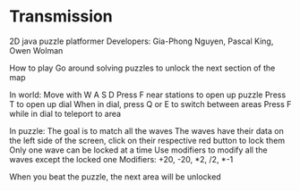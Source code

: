 # Transmission
2D java puzzle platformer
Developers: Gia-Phong Nguyen, Pascal King, Owen Wolman

How to play
Go around solving puzzles to unlock the next section of the map

In world:
Move with W A S D
Press F near stations to open up puzzle
Press T to open up dial
  When in dial, press Q or E to switch between areas
  Press F while in dial to teleport to area
  
In puzzle:
The goal is to match all the waves
The waves have their data on the left side of the screen, click on their respective red button to lock them
  Only one wave can be locked at a time
Use modifiers to modify all the waves except the locked one
  Modifiers: +20, -20, *2, /2, *-1

When you beat the puzzle, the next area will be unlocked
